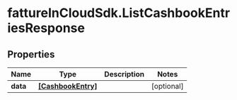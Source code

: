 # fattureInCloudSdk.ListCashbookEntriesResponse

## Properties

Name | Type | Description | Notes
------------ | ------------- | ------------- | -------------
**data** | [**[CashbookEntry]**](CashbookEntry.md) |  | [optional] 


